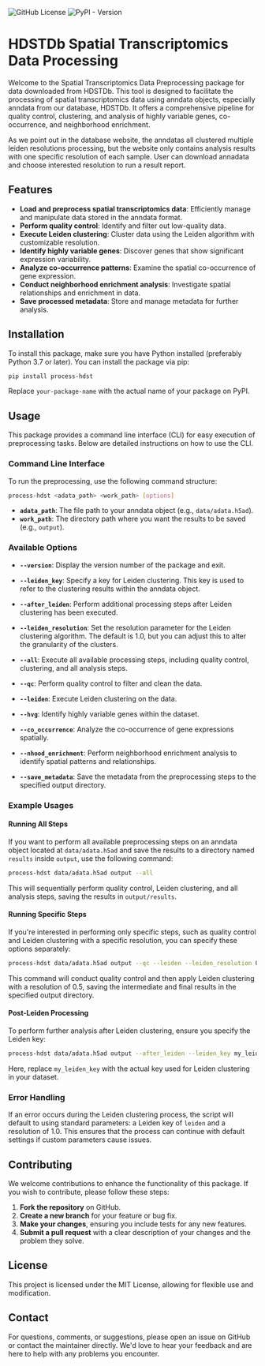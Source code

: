 ![GitHub License](https://img.shields.io/github/license/chenyiru3/simple-pyper)
![PyPI - Version](https://img.shields.io/pypi/v/process-hdst?style=flat-square)

# HDSTDb Spatial Transcriptomics Data Processing

Welcome to the Spatial Transcriptomics Data Preprocessing package for data downloaded from HDSTDb. This tool is designed to facilitate the processing of spatial transcriptomics data using anndata objects, especially anndata from our database, HDSTDb. It offers a comprehensive pipeline for quality control, clustering, and analysis of highly variable genes, co-occurrence, and neighborhood enrichment.

As we point out in the database website, the anndatas all clustered multiple leiden resolutions processing, but the website only contains analysis results with one specific resolution of each sample. User can download annadata and choose interested resolution to run a result report.

## Features

- **Load and preprocess spatial transcriptomics data**: Efficiently manage and manipulate data stored in the anndata format.
- **Perform quality control**: Identify and filter out low-quality data.
- **Execute Leiden clustering**: Cluster data using the Leiden algorithm with customizable resolution.
- **Identify highly variable genes**: Discover genes that show significant expression variability.
- **Analyze co-occurrence patterns**: Examine the spatial co-occurrence of gene expression.
- **Conduct neighborhood enrichment analysis**: Investigate spatial relationships and enrichment in data.
- **Save processed metadata**: Store and manage metadata for further analysis.

## Installation

To install this package, make sure you have Python installed (preferably Python 3.7 or later). You can install the package via pip:

```bash
pip install process-hdst
```

Replace `your-package-name` with the actual name of your package on PyPI.

## Usage

This package provides a command line interface (CLI) for easy execution of preprocessing tasks. Below are detailed instructions on how to use the CLI.

### Command Line Interface

To run the preprocessing, use the following command structure:

```bash
process-hdst <adata_path> <work_path> [options]
```

- **`adata_path`**: The file path to your anndata object (e.g., `data/adata.h5ad`).
- **`work_path`**: The directory path where you want the results to be saved (e.g., `output`).

### Available Options

- **`--version`**: Display the version number of the package and exit.
  
- **`--leiden_key`**: Specify a key for Leiden clustering. This key is used to refer to the clustering results within the anndata object.

- **`--after_leiden`**: Perform additional processing steps after Leiden clustering has been executed.

- **`--leiden_resolution`**: Set the resolution parameter for the Leiden clustering algorithm. The default is 1.0, but you can adjust this to alter the granularity of the clusters.

- **`--all`**: Execute all available processing steps, including quality control, clustering, and all analysis steps.

- **`--qc`**: Perform quality control to filter and clean the data.

- **`--leiden`**: Execute Leiden clustering on the data.

- **`--hvg`**: Identify highly variable genes within the dataset.

- **`--co_occurrence`**: Analyze the co-occurrence of gene expressions spatially.

- **`--nhood_enrichment`**: Perform neighborhood enrichment analysis to identify spatial patterns and relationships.

- **`--save_metadata`**: Save the metadata from the preprocessing steps to the specified output directory.

### Example Usages

#### Running All Steps

If you want to perform all available preprocessing steps on an anndata object located at `data/adata.h5ad` and save the results to a directory named `results` inside `output`, use the following command:

```bash
process-hdst data/adata.h5ad output --all
```

This will sequentially perform quality control, Leiden clustering, and all analysis steps, saving the results in `output/results`.

#### Running Specific Steps

If you're interested in performing only specific steps, such as quality control and Leiden clustering with a specific resolution, you can specify these options separately:

```bash
process-hdst data/adata.h5ad output --qc --leiden --leiden_resolution 0.5
```

This command will conduct quality control and then apply Leiden clustering with a resolution of 0.5, saving the intermediate and final results in the specified output directory.

#### Post-Leiden Processing

To perform further analysis after Leiden clustering, ensure you specify the Leiden key:

```bash
process-hdst data/adata.h5ad output --after_leiden --leiden_key my_leiden_key
```

Here, replace `my_leiden_key` with the actual key used for Leiden clustering in your dataset.

### Error Handling

If an error occurs during the Leiden clustering process, the script will default to using standard parameters: a Leiden key of `leiden` and a resolution of 1.0. This ensures that the process can continue with default settings if custom parameters cause issues.

## Contributing

We welcome contributions to enhance the functionality of this package. If you wish to contribute, please follow these steps:

1. **Fork the repository** on GitHub.
2. **Create a new branch** for your feature or bug fix.
3. **Make your changes**, ensuring you include tests for any new features.
4. **Submit a pull request** with a clear description of your changes and the problem they solve.

## License

This project is licensed under the MIT License, allowing for flexible use and modification.

## Contact

For questions, comments, or suggestions, please open an issue on GitHub or contact the maintainer directly. We'd love to hear your feedback and are here to help with any problems you encounter.

